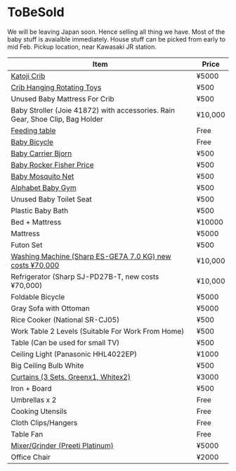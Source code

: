 # ToBeSold
We will be leaving Japan soon. Hence selling all thing we have.
Most of the baby stuff is avaialble immediately. House stuff can be picked from early to mid Feb.
Pickup location, near Kawasaki JR station.

| Item                                                                          | Price   |
| ----------------------------------------------------------------------------- | ------- |
| [Katoji Crib](photos/Crib.jpg)                                                       | ¥5000   |
| [Crib Hanging Rotating Toys](photos/CribToy.jpg)                              | ¥500    |
| Unused Baby Mattress For Crib                                                 | ¥500    |
| Baby Stroller (Joie 41872) with accessories. Rain Gear, Shoe Clip, Bag Holder | ¥10,000 |
| [Feeding table](photos/FeedingChair.jpg)                                      | Free    |
| [Baby Bicycle](photos/BabyBicycle.jpg)                                        | Free    |
| [Baby Carrier Bjorn](photos/BabyCarrier.jpg)                                  | ¥500    |
| [Baby Rocker Fisher Price](photos/BabyRocker.jpg)                             | ¥500    |
| [Baby Mosquito Net](photos/BabyMosquitoNet.jpg)                               | ¥500    |
| [Alphabet Baby Gym](photos/BabyGym.jpg)                                       | ¥500    |
| Unused Baby Toilet Seat                                                       | ¥500    |
| Plastic Baby Bath                                                             | ¥500    |
| Bed + Mattress                                                                | ¥10000  |
| Mattress                                                                      | ¥5000   |
| Futon Set                                                                     | ¥500    |
| [Washing Machine (Sharp ES-GE7A 7.0 KG) new costs ¥70,000](photos/WM.jpg)     | ¥10,000 |
| Refrigerator (Sharp SJ-PD27B-T, new costs ¥70,000)                            | ¥10,000 |
| Foldable Bicycle                                                              | ¥5000   |
| Gray Sofa with Ottoman                                                        | ¥5000   |
| Rice Cooker (National SR-CJ05)                                                | ¥500    |
| Work Table 2 Levels  (Suitable For Work From Home)                            | ¥500    |
| Table (Can be used for small TV)                                              | ¥500    |
| Ceiling Light (Panasonic HHL4022EP)                                           | ¥1000   |
| Big Ceiling Bulb White                                                        | ¥500    |
| [Curtains (3 Sets. Greenx1, Whitex2)](photos/Curtains.jpg)                    | ¥3000   |
| Iron + Board                                                                  | ¥500    |
| Umbrellas x 2                                                                 | Free    |
| Cooking Utensils                                                              | Free    |
| Cloth Clips/Hangers                                                           | Free    |
| Table Fan                                                                     | Free    |
| [Mixer/Grinder (Preeti Platinum)](photos/MixerGrinder.jpg)                    | ¥5000   |
| Office Chair                                                                  | ¥2000   |
